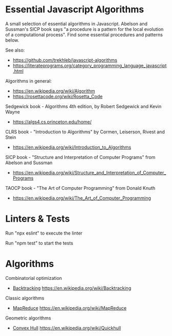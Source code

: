 
# Essential Javascript Algorithms

A small selection of essential algorithms in Javascript. Abelson and Sussman's SICP book says "a procedure is a pattern for the local evolution of a computational process". Find some essential procedures and patterns below.

See also:

* https://github.com/trekhleb/javascript-algorithms
* https://literateprograms.org/category_programming_language_javascript.html

Algorithms in general:

* https://en.wikipedia.org/wiki/Algorithm
* https://rosettacode.org/wiki/Rosetta_Code

Sedgewick book - Algorithms 4th edition, by Robert Sedgewick and Kevin Wayne
* https://algs4.cs.princeton.edu/home/

CLRS book - "Introduction to Algorithms" by Cormen, Leiserson, Rivest and Stein
* https://en.wikipedia.org/wiki/Introduction_to_Algorithms

SICP book - "Structure and Interpretation of Computer Programs" from Abelson and Sussman
* https://en.wikipedia.org/wiki/Structure_and_Interpretation_of_Computer_Programs

TAOCP book - "The Art of Computer Programming" from Donald Knuth
* https://en.wikipedia.org/wiki/The_Art_of_Computer_Programming

# Linters & Tests

Run "npx eslint" to execute the linter

Run "npm test" to start the tests

# Algorithms

Combinatorial optimization

* [Backtracking](algorithms/backtracking.js)
  https://en.wikipedia.org/wiki/Backtracking

Classic algorithms

* [MapReduce](algorithms/map_reduce.js)
  https://en.wikipedia.org/wiki/MapReduce

Geometric algorithms

* [Convex Hull](algorithms/convex_hull.js)
  https://en.wikipedia.org/wiki/Quickhull

